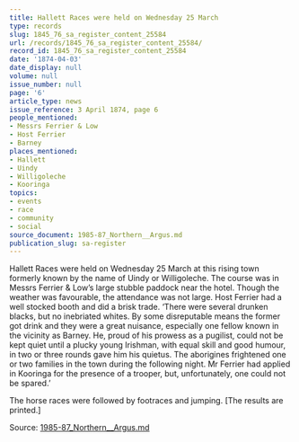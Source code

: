 ```yaml
---
title: Hallett Races were held on Wednesday 25 March
type: records
slug: 1845_76_sa_register_content_25584
url: /records/1845_76_sa_register_content_25584/
record_id: 1845_76_sa_register_content_25584
date: '1874-04-03'
date_display: null
volume: null
issue_number: null
page: '6'
article_type: news
issue_reference: 3 April 1874, page 6
people_mentioned:
- Messrs Ferrier & Low
- Host Ferrier
- Barney
places_mentioned:
- Hallett
- Uindy
- Willigoleche
- Kooringa
topics:
- events
- race
- community
- social
source_document: 1985-87_Northern__Argus.md
publication_slug: sa-register
---
```


Hallett Races were held on Wednesday 25 March at this rising town formerly known by the name of Uindy or Willigoleche.  The course was in Messrs Ferrier & Low’s large stubble paddock near the hotel.  Though the weather was favourable, the attendance was not large.  Host Ferrier had a well stocked booth and did a brisk trade.  ‘There were several drunken blacks, but no inebriated whites.  By some disreputable means the former got drink and they were a great nuisance, especially one fellow known in the vicinity as Barney.  He, proud of his prowess as a pugilist, could not be kept quiet until a plucky young Irishman, with equal skill and good humour, in two or three rounds gave him his quietus.  The aborigines frightened one or two families in the town during the following night.  Mr Ferrier had applied in Kooringa for the presence of a trooper, but, unfortunately, one could not be spared.’

The horse races were followed by footraces and jumping.   [The results are printed.]

Source: [1985-87_Northern__Argus.md](/downloads/markdown/1985-87_Northern__Argus.md)
